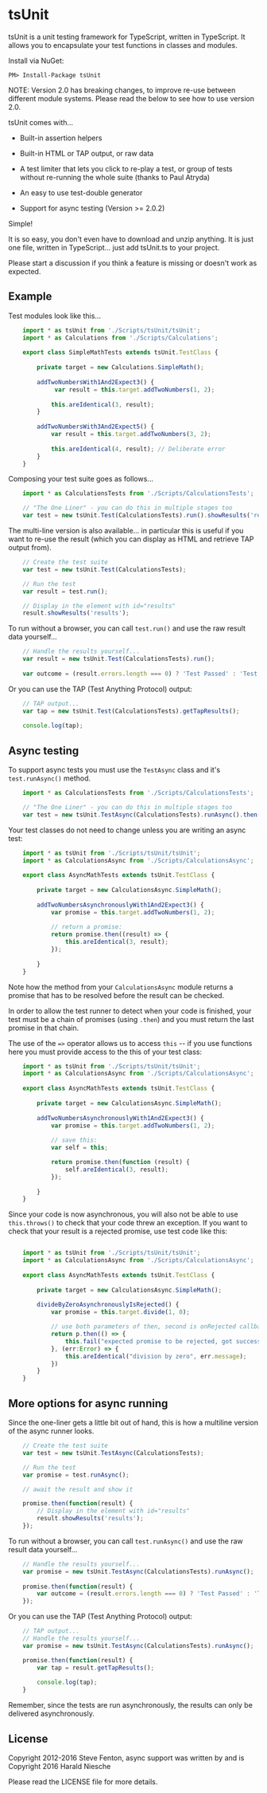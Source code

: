 # tsUnit

tsUnit is a unit testing framework for TypeScript, written in TypeScript. It allows you to encapsulate your test functions in classes and modules.

Install via NuGet:

```PM> Install-Package tsUnit ```

NOTE: Version 2.0 has breaking changes, to improve re-use between different module systems. Please read the below to see how to use version 2.0.

tsUnit comes with...

 - Built-in assertion helpers
 - Built-in HTML or TAP output, or raw data
 - A test limiter that lets you click to re-play a test, or group of tests without re-running the whole suite (thanks to Paul Atryda)
 - An easy to use test-double generator

 - Support for async testing (Version >= 2.0.2)

Simple!

It is so easy, you don't even have to download and unzip anything. It is just one file, written in TypeScript... just add tsUnit.ts to your project.

Please start a discussion if you think a feature is missing or doesn't work as expected.

## Example

Test modules look like this...

```TypeScript
    import * as tsUnit from './Scripts/tsUnit/tsUnit';
    import * as Calculations from './Scripts/Calculations';
	
    export class SimpleMathTests extends tsUnit.TestClass {
	
        private target = new Calculations.SimpleMath();
	
        addTwoNumbersWith1And2Expect3() {
             var result = this.target.addTwoNumbers(1, 2);
	
            this.areIdentical(3, result);
        }
	
        addTwoNumbersWith3And2Expect5() {
            var result = this.target.addTwoNumbers(3, 2);
	
            this.areIdentical(4, result); // Deliberate error
        }
    }
```

Composing your test suite goes as follows...

```TypeScript
    import * as CalculationsTests from './Scripts/CalculationsTests';

    // "The One Liner" - you can do this in multiple stages too
    var test = new tsUnit.Test(CalculationsTests).run().showResults('results');
```

The multi-line version is also available... in particular this is useful if you want to re-use the result (which you can display as HTML and retrieve TAP output from).

```TypeScript
    // Create the test suite
    var test = new tsUnit.Test(CalculationsTests);

    // Run the test
    var result = test.run();

    // Display in the element with id="results"
    result.showResults('results');
```

To run without a browser, you can call ```test.run()``` and use the raw result data yourself...

```TypeScript
    // Handle the results yourself...
    var result = new tsUnit.Test(CalculationsTests).run();
    
    var outcome = (result.errors.length === 0) ? 'Test Passed' : 'Test Failed';
```

Or you can use the TAP (Test Anything Protocol) output:

```TypeScript
    // TAP output...
    var tap = new tsUnit.Test(CalculationsTests).getTapResults();
    
    console.log(tap);
```
## Async testing

To support async tests you must use the ```TestAsync``` class and it's ```test.runAsync()``` method.

```TypeScript
    import * as CalculationsTests from './Scripts/CalculationsTests';

    // "The One Liner" - you can do this in multiple stages too
    var test = new tsUnit.TestAsync(CalculationsTests).runAsync().then((result) => result.showResults('results'));
```
Your test classes do not need to change unless you are writing an async test:

```TypeScript
    import * as tsUnit from './Scripts/tsUnit/tsUnit';
    import * as CalculationsAsync from './Scripts/CalculationsAsync';
	
    export class AsyncMathTests extends tsUnit.TestClass {
	
        private target = new CalculationsAsync.SimpleMath();
	
        addTwoNumbersAsynchronouslyWith1And2Expect3() {
            var promise = this.target.addTwoNumbers(1, 2);
	
            // return a promise:
            return promise.then((result) => {
                this.areIdentical(3, result);
            });
            
        }
    }
```

Note how the method from your ```CalculationsAsync``` module returns a promise 
that has to  be resolved before the result can be checked. 

In order to allow the test runner to detect when your code is finished, your 
test must be a chain of  promises (using ```.then```) and you must 
return the last promise in that chain.

The use of the ```=>``` operator allows us to access ```this``` -- if you use 
functions here you must provide access to the this of your test class:

```TypeScript
    import * as tsUnit from './Scripts/tsUnit/tsUnit';
    import * as CalculationsAsync from './Scripts/CalculationsAsync';
	
    export class AsyncMathTests extends tsUnit.TestClass {
	
        private target = new CalculationsAsync.SimpleMath();
	
        addTwoNumbersAsynchronouslyWith1And2Expect3() {
            var promise = this.target.addTwoNumbers(1, 2);
	
            // save this:
            var self = this;

            return promise.then(function (result) {
                self.areIdentical(3, result);
            });
            
        }
    }
```

Since your code is now asynchronous, you will also not be able to use 
```this.throws()``` to check that your code threw an exception. If you 
want to check that your result is a rejected promise, use test
code like this:

```TypeScript

    import * as tsUnit from './Scripts/tsUnit/tsUnit';
    import * as CalculationsAsync from './Scripts/CalculationsAsync';
	
    export class AsyncMathTests extends tsUnit.TestClass {
	
        private target = new CalculationsAsync.SimpleMath();
	
        divideByZeroAsynchronouslyIsRejected() {
            var promise = this.target.divide(1, 0);

            // use both parameters of then, second is onRejected callback:
            return p.then(() => {
                this.fail("expected promise to be rejected, got success");
            }, (err:Error) => {
                this.areIdentical("division by zero", err.message);
            })
        }
    }
```

## More options for async running

Since the one-liner gets a little bit out of hand, this is how a multiline version 
of the async runner looks.

```TypeScript
    // Create the test suite
    var test = new tsUnit.TestAsync(CalculationsTests);

    // Run the test
    var promise = test.runAsync();

    // await the result and show it

    promise.then(function(result) {
        // Display in the element with id="results"
        result.showResults('results');
    });
```

To run without a browser, you can call ```test.runAsync()``` and use the raw result data yourself...

```TypeScript
    // Handle the results yourself...
    var promise = new tsUnit.TestAsync(CalculationsTests).runAsync();
    
    promise.then(function(result) {
        var outcome = (result.errors.length === 0) ? 'Test Passed' : 'Test Failed';
    });
```

Or you can use the TAP (Test Anything Protocol) output:

```TypeScript
    // TAP output...
    // Handle the results yourself...
    var promise = new tsUnit.TestAsync(CalculationsTests).runAsync();

    promise.then(function(result) {
        var tap = result.getTapResults();
    
        console.log(tap);
    }
```

Remember, since the tests are run asynchronously, the results can only be
delivered asynchronously.

## License

   Copyright 2012-2016 Steve Fenton, async support was written by and is Copyright 2016 Harald Niesche

   Please read the LICENSE file for more details.
